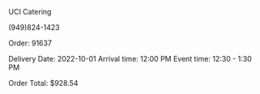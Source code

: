UCI Catering

(949)824-1423

Order: 91637

Delivery Date:
2022-10-01 Arrival time: 12:00 PM
Event time: 12:30 - 1:30 PM

Order Total: $928.54

